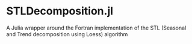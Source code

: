 # STLDecomposition.jl
A Julia wrapper around the Fortran implementation of the STL (Seasonal and Trend decomposition using Loess) algorithm
